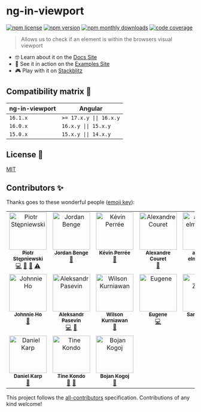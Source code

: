 # ng-in-viewport

[![npm license][npm-badge-license]][npm-badge-url]
[![npm version][npm-badge-version]][npm-badge-url]
[![npm monthly downloads][npm-badge-downloads]][npm-badge-url]
[![code coverage][codecov-badge]][codecov-badge-url]

> Allows us to check if an element is within the browsers visual viewport

- 🤓 Learn about it on the [Docs Site][lib-docs]
- 🚀 See it in action on the [Examples Site][example-app]
- 🎮 Play with it on [Stackblitz][example-app-embed]

## Compatibility matrix 🔢

| **ng-in-viewport** | **Angular**             |
| ------------------ | ----------------------- |
| `16.1.x`           | `>= 17.x.y \|\| 16.x.y` |
| `16.0.x`           | `16.x.y \|\| 15.x.y`    |
| `15.0.x`           | `15.x.y \|\| 14.x.y`    |

## License 📝

[MIT](https://github.com/k3nsei/ng-in-viewport/blob/stable/LICENSE)

## Contributors ✨

Thanks goes to these wonderful people ([emoji key](https://allcontributors.org/docs/en/emoji-key)):

<!-- ALL-CONTRIBUTORS-LIST:START - Do not remove or modify this section -->
<!-- prettier-ignore-start -->
<!-- markdownlint-disable -->
<table>
  <tbody>
    <tr>
      <td align="center" valign="top" width="14.28%"><a href="https://github.com/k3nsei"><img src="https://avatars2.githubusercontent.com/u/190422?v=4?s=100" width="100px;" alt="Piotr Stępniewski"/><br /><sub><b>Piotr Stępniewski</b></sub></a><br /><a href="https://github.com/k3nsei/ng-in-viewport/commits?author=k3nsei" title="Code">💻</a> <a href="https://github.com/k3nsei/ng-in-viewport/commits?author=k3nsei" title="Documentation">📖</a> <a href="https://github.com/k3nsei/ng-in-viewport/pulls?q=is%3Apr+reviewed-by%3Ak3nsei" title="Reviewed Pull Requests">👀</a> <a href="https://github.com/k3nsei/ng-in-viewport/commits?author=k3nsei" title="Tests">⚠️</a></td>
      <td align="center" valign="top" width="14.28%"><a href="https://github.com/Bengejd"><img src="https://avatars3.githubusercontent.com/u/11723093?v=4?s=100" width="100px;" alt="Jordan Benge"/><br /><sub><b>Jordan Benge</b></sub></a><br /><a href="#blog-Bengejd" title="Blogposts">📝</a></td>
      <td align="center" valign="top" width="14.28%"><a href="https://github.com/numerized"><img src="https://avatars1.githubusercontent.com/u/166829?v=4?s=100" width="100px;" alt="Kévin Perrée"/><br /><sub><b>Kévin Perrée</b></sub></a><br /><a href="https://github.com/k3nsei/ng-in-viewport/issues?q=author%3Anumerized" title="Bug reports">🐛</a></td>
      <td align="center" valign="top" width="14.28%"><a href="https://github.com/OzoTek"><img src="https://avatars3.githubusercontent.com/u/6436053?v=4?s=100" width="100px;" alt="Alexandre Couret"/><br /><sub><b>Alexandre Couret</b></sub></a><br /><a href="https://github.com/k3nsei/ng-in-viewport/issues?q=author%3AOzoTek" title="Bug reports">🐛</a></td>
      <td align="center" valign="top" width="14.28%"><a href="https://github.com/anwar-elmawardy"><img src="https://avatars0.githubusercontent.com/u/23740710?v=4?s=100" width="100px;" alt="anwar-elmawardy"/><br /><sub><b>anwar-elmawardy</b></sub></a><br /><a href="https://github.com/k3nsei/ng-in-viewport/issues?q=author%3Aanwar-elmawardy" title="Bug reports">🐛</a></td>
      <td align="center" valign="top" width="14.28%"><a href="https://github.com/jwillebrands"><img src="https://avatars0.githubusercontent.com/u/8925?v=4?s=100" width="100px;" alt="Jan-Willem Willebrands"/><br /><sub><b>Jan-Willem Willebrands</b></sub></a><br /><a href="https://github.com/k3nsei/ng-in-viewport/issues?q=author%3Ajwillebrands" title="Bug reports">🐛</a></td>
      <td align="center" valign="top" width="14.28%"><a href="https://github.com/CSchulz"><img src="https://avatars2.githubusercontent.com/u/1520593?v=4?s=100" width="100px;" alt="CSchulz "/><br /><sub><b>CSchulz </b></sub></a><br /><a href="https://github.com/k3nsei/ng-in-viewport/issues?q=author%3ACSchulz" title="Bug reports">🐛</a></td>
    </tr>
    <tr>
      <td align="center" valign="top" width="14.28%"><a href="https://github.com/Silvest89"><img src="https://avatars2.githubusercontent.com/u/2388338?v=4?s=100" width="100px;" alt="Johnnie Ho"/><br /><sub><b>Johnnie Ho</b></sub></a><br /><a href="https://github.com/k3nsei/ng-in-viewport/issues?q=author%3ASilvest89" title="Bug reports">🐛</a></td>
      <td align="center" valign="top" width="14.28%"><a href="https://github.com/pasevin"><img src="https://avatars2.githubusercontent.com/u/1058469?v=4?s=100" width="100px;" alt="Aleksandr Pasevin"/><br /><sub><b>Aleksandr Pasevin</b></sub></a><br /><a href="https://github.com/k3nsei/ng-in-viewport/commits?author=pasevin" title="Code">💻</a> <a href="https://github.com/k3nsei/ng-in-viewport/issues?q=author%3Apasevin" title="Bug reports">🐛</a></td>
      <td align="center" valign="top" width="14.28%"><a href="https://github.com/wkurniawan07"><img src="https://avatars2.githubusercontent.com/u/7261051?v=4?s=100" width="100px;" alt="Wilson Kurniawan"/><br /><sub><b>Wilson Kurniawan</b></sub></a><br /><a href="https://github.com/k3nsei/ng-in-viewport/issues?q=author%3Awkurniawan07" title="Bug reports">🐛</a></td>
      <td align="center" valign="top" width="14.28%"><a href="https://github.com/basters"><img src="https://avatars0.githubusercontent.com/u/17099950?v=4?s=100" width="100px;" alt="Eugene"/><br /><sub><b>Eugene</b></sub></a><br /><a href="https://github.com/k3nsei/ng-in-viewport/commits?author=basters" title="Code">💻</a></td>
      <td align="center" valign="top" width="14.28%"><a href="https://github.com/samizarraa"><img src="https://avatars3.githubusercontent.com/u/20872538?v=4?s=100" width="100px;" alt="Sami Zarraa"/><br /><sub><b>Sami Zarraa</b></sub></a><br /><a href="https://github.com/k3nsei/ng-in-viewport/issues?q=author%3Asamizarraa" title="Bug reports">🐛</a></td>
      <td align="center" valign="top" width="14.28%"><a href="https://github.com/Jonnyprof"><img src="https://avatars.githubusercontent.com/u/9952131?v=4?s=100" width="100px;" alt="JordiJS"/><br /><sub><b>JordiJS</b></sub></a><br /><a href="https://github.com/k3nsei/ng-in-viewport/issues?q=author%3AJonnyprof" title="Bug reports">🐛</a></td>
      <td align="center" valign="top" width="14.28%"><a href="https://github.com/mpschaeuble"><img src="https://avatars.githubusercontent.com/u/18322360?v=4?s=100" width="100px;" alt="mpschaeuble"/><br /><sub><b>mpschaeuble</b></sub></a><br /><a href="https://github.com/k3nsei/ng-in-viewport/issues?q=author%3Ampschaeuble" title="Bug reports">🐛</a></td>
    </tr>
    <tr>
      <td align="center" valign="top" width="14.28%"><a href="https://github.com/karptonite"><img src="https://avatars.githubusercontent.com/u/132278?v=4?s=100" width="100px;" alt="Daniel Karp"/><br /><sub><b>Daniel Karp</b></sub></a><br /><a href="https://github.com/k3nsei/ng-in-viewport/issues?q=author%3Akarptonite" title="Bug reports">🐛</a></td>
      <td align="center" valign="top" width="14.28%"><a href="https://github.com/tinesoft"><img src="https://avatars.githubusercontent.com/u/4053092?v=4?s=100" width="100px;" alt="Tine Kondo"/><br /><sub><b>Tine Kondo</b></sub></a><br /><a href="#ideas-tinesoft" title="Ideas, Planning, & Feedback">🤔</a> <a href="https://github.com/k3nsei/ng-in-viewport/pulls?q=is%3Apr+reviewed-by%3Atinesoft" title="Reviewed Pull Requests">👀</a></td>
      <td align="center" valign="top" width="14.28%"><a href="https://github.com/BojanKogoj"><img src="https://avatars.githubusercontent.com/u/634075?v=4?s=100" width="100px;" alt="Bojan Kogoj"/><br /><sub><b>Bojan Kogoj</b></sub></a><br /><a href="https://github.com/k3nsei/ng-in-viewport/commits?author=BojanKogoj" title="Documentation">📖</a></td>
    </tr>
  </tbody>
</table>

<!-- markdownlint-restore -->
<!-- prettier-ignore-end -->

<!-- ALL-CONTRIBUTORS-LIST:END -->

This project follows the [all-contributors][all-contributors-url] specification. Contributions of any kind welcome!

<!-- LINKS-DEFINITIONS-LIST:START -->
<!-- prettier-ignore-start -->
<!-- markdownlint-disable -->

[npm-badge-version]: https://img.shields.io/npm/v/ng-in-viewport?style=flat-square
[npm-badge-license]: https://img.shields.io/npm/l/ng-in-viewport?style=flat-square
[npm-badge-downloads]: https://img.shields.io/npm/dm/ng-in-viewport?style=flat-square
[npm-badge-url]: https://www.npmjs.com/package/ng-in-viewport
[codecov-badge]: https://img.shields.io/codecov/c/github/k3nsei/ng-in-viewport/develop?logo=codecov&style=flat-square
[codecov-badge-url]: https://codecov.io/gh/k3nsei/ng-in-viewport
[lib-docs]: https://k3nsei.gitbook.io/ng-in-viewport/
[example-app]: https://ng-in-viewport-k3nsei.vercel.app/
[example-app-embed]: https://stackblitz.com/edit/ng-in-viewport-example?embed=1&file=src/main.ts
[all-contributors-url]: https://github.com/all-contributors/all-contributors

<!-- markdownlint-restore -->
<!-- prettier-ignore-end -->

<!-- LINKS-DEFINITIONS-LIST:END -->
